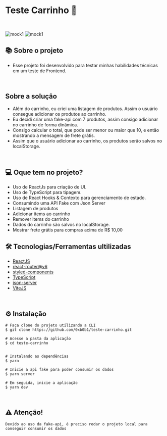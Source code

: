 # Teste Carrinho :shopping_cart:

&nbsp;

![mock1](https://github.com/0xb0b1/test-carrinho/blob/master/products.png)
![mock1](https://github.com/0xb0b1/test-carrinho/blob/master/cart.png)

## 📚 Sobre o projeto

* Esse projeto foi desenvolvido para testar minhas habilidades técnicas em um teste de Frontend.

&nbsp;

## Sobre a solução

* Além do carrinho, eu criei uma listagem de produtos. Assim o usuário consegue adicionar os produtos ao carrinho.
* Eu decidi criar uma fake-api com 7 produtos, assim consigo adicionar no carrinho de forma dinâmica.
* Consigo calcular o total, que pode ser menor ou maior que 10, e então mostrando a mensagem de frete grátis.
* Assim que o usuário adicionar ao carrinho, os produtos serão salvos no localStorage.


&nbsp;

## 💻 Oque tem no projeto?

* Uso de ReactJs para criação de UI.
* Uso de TypeScript para tipagem.
* Uso de React Hooks & Contexto para gerenciamento de estado.
* Consumindo uma API Fake com Json Server
* Listagem de produtos
* Adicionar items ao carrinho
* Remover items do carrinho
* Dados do carrinho são salvos no localStorage.
* Mostrar frete grátis para compras acima de R$ 10,00

## 🛠️ Tecnologias/Ferramentas ultilizadas

* [ReactJS](https://reactjs.org)
* [react-router@v6](https://reactrouter.com)
* [styled-components](https://styled-components.com)
* [TypeScript](https://www.typescriptlang.org)
* [json-server](https://github.com/typicode/json-server)
* [ViteJS](https://vitejs.dev)

&nbsp;

## ⚙️ Instalação
```
# Faça clone do projeto utilizando a CLI 
$ git clone https://github.com/0xb0b1/teste-carrinho.git
```

```
# Acesse a pasta da aplicação
$ cd teste-carrinho


# Instalando as dependências
$ yarn

# Inicie a api fake para poder consumir os dados
$ yarn server

# Em seguida, inicie a aplicação 
$ yarn dev

```

&nbsp;

## :warning: Atenção!

	Devido ao uso da fake-api, é preciso rodar o projeto local para conseguir consumir os dados


&nbsp;
